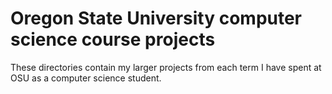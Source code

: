 # Oregon State University computer science course projects
These directories contain my larger projects from each term I have spent at OSU as a computer science student.
